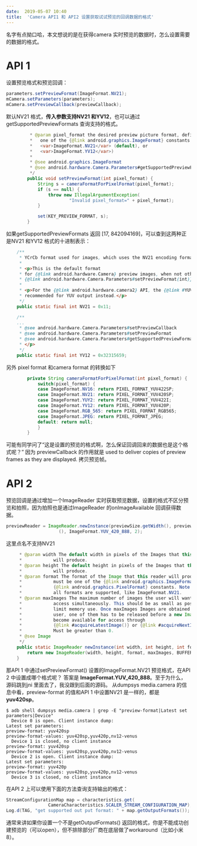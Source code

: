 ```yaml
---
date:  2019-05-07 10:40
title:  'Camera API1 和 API2 设置获取试试预览的回调数据的格式'
---
```


名字有点拗口哈，本文想说的是在获得camera 实时预览的数据时，怎么设置需要的数据的格式。

# API 1

设置预览格式和预览回调：

```java
parameters.setPreviewFormat(ImageFormat.NV21);
mCamera.setParameters(parameters);
mCamera.setPreviewCallback(previewCallback);
```

默认NV21 格式，**传入参数支持NV21 和YV12**，也可以通过 getSupportedPreviewFormats 查询支持的格式。
```java
         * @param pixel_format the desired preview picture format, defined by
         *   one of the {@link android.graphics.ImageFormat} constants.  (E.g.,
         *   <var>ImageFormat.NV21</var> (default), or
         *   <var>ImageFormat.YV12</var>)
         *
         * @see android.graphics.ImageFormat
         * @see android.hardware.Camera.Parameters#getSupportedPreviewFormats
         */
        public void setPreviewFormat(int pixel_format) {
            String s = cameraFormatForPixelFormat(pixel_format);
            if (s == null) {
                throw new IllegalArgumentException(
                        "Invalid pixel_format=" + pixel_format);
            }

            set(KEY_PREVIEW_FORMAT, s);
        }
```
如果getSupportedPreviewFormats  返回  [17, 842094169]，可以查到这两种正是NV21 和YV12 格式的十进制表示：

```java
    /**
     * YCrCb format used for images, which uses the NV21 encoding format.
     *
     * <p>This is the default format
     * for {@link android.hardware.Camera} preview images, when not otherwise set with
     * {@link android.hardware.Camera.Parameters#setPreviewFormat(int)}.</p>
     *
     * <p>For the {@link android.hardware.camera2} API, the {@link #YUV_420_888} format is
     * recommended for YUV output instead.</p>
     */
    public static final int NV21 = 0x11;

    /**
    ...
     * @see android.hardware.Camera.Parameters#setPreviewCallback
     * @see android.hardware.Camera.Parameters#setPreviewFormat
     * @see android.hardware.Camera.Parameters#getSupportedPreviewFormats
     * </p>
     */
    public static final int YV12 = 0x32315659;
```

另外 pixel format 和camera format 的转换如下

```java
        private String cameraFormatForPixelFormat(int pixel_format) {
            switch(pixel_format) {
            case ImageFormat.NV16: return PIXEL_FORMAT_YUV422SP;
            case ImageFormat.NV21: return PIXEL_FORMAT_YUV420SP;
            case ImageFormat.YUY2: return PIXEL_FORMAT_YUV422I;
            case ImageFormat.YV12: return PIXEL_FORMAT_YUV420P;
            case ImageFormat.RGB_565: return PIXEL_FORMAT_RGB565;
            case ImageFormat.JPEG: return PIXEL_FORMAT_JPEG;
            default: return null;
            }
        }
```

可能有同学问了“这是设置的预览的格式啊，怎么保证回调回来的数据也是这个格式呢？”
因为 previewCallback 的作用就是  used to deliver copies of preview frames as they are displayed. 拷贝预览帧。

# API 2

预览回调是通过增加一个ImageReader 实时获取预览数据，设置的格式不区分预览和拍照，因为拍照也是通过ImageReader 的onImageAvailable 回调获得数据。

```java
previewReader = ImageReader.newInstance(previewSize.getWidth(), previewSize.getHeight
                    (), ImageFormat.YUV_420_888, 2);
```

这里点名不支持NV21
```java
     * @param width The default width in pixels of the Images that this reader
     *            will produce.
     * @param height The default height in pixels of the Images that this reader
     *            will produce.
     * @param format The format of the Image that this reader will produce. This
     *            must be one of the {@link android.graphics.ImageFormat} or
     *            {@link android.graphics.PixelFormat} constants. Note that not
     *            all formats are supported, like ImageFormat.NV21.
     * @param maxImages The maximum number of images the user will want to
     *            access simultaneously. This should be as small as possible to
     *            limit memory use. Once maxImages Images are obtained by the
     *            user, one of them has to be released before a new Image will
     *            become available for access through
     *            {@link #acquireLatestImage()} or {@link #acquireNextImage()}.
     *            Must be greater than 0.
     * @see Image
     */
    public static ImageReader newInstance(int width, int height, int format, int maxImages) {
        return new ImageReader(width, height, format, maxImages, BUFFER_USAGE_UNKNOWN);
    }
```

那API 1 中通过setPreviewFormat() 设置的ImageFormat.NV21 预览格式，在API 2 中设置成哪个格式呢？
答案是 **ImageFormat.YUV_420_888**。至于为什么，源码跳到jni 里面去了，我没跟到后面的源码。
从dumpsys media.camera 的信息中看，preview-format 的值和API 1 中设置NV21 是一样的，都是 **yuv420sp**。

```shell
$ adb shell dumpsys media.camera | grep -E "preview-format|Latest set parameters|Device"
  Device 0 is open. Client instance dump:
Latest set parameters:
preview-format: yuv420sp
preview-format-values: yuv420sp,yuv420p,nv12-venus
  Device 1 is closed, no client instance
preview-format: yuv420sp
preview-format-values: yuv420sp,yuv420p,nv12-venus
  Device 2 is open. Client instance dump:
Latest set parameters:
preview-format: yuv420p
preview-format-values: yuv420sp,yuv420p,nv12-venus
  Device 3 is closed, no client instance
```

在API 2 上可以使用下面的方法查询支持输出的格式：

```java
StreamConfigurationMap map = characteristics.get(
                CameraCharacteristics.SCALER_STREAM_CONFIGURATION_MAP);
Log.d(TAG, "get supported out put format: " + map.getOutputFormats());
```

通常来讲如果你设置一个不是getOutputFormats() 返回的格式，你是不能成功创建预览的（可以open），但不排除部分厂商在底层做了workaround（比如小米8）。